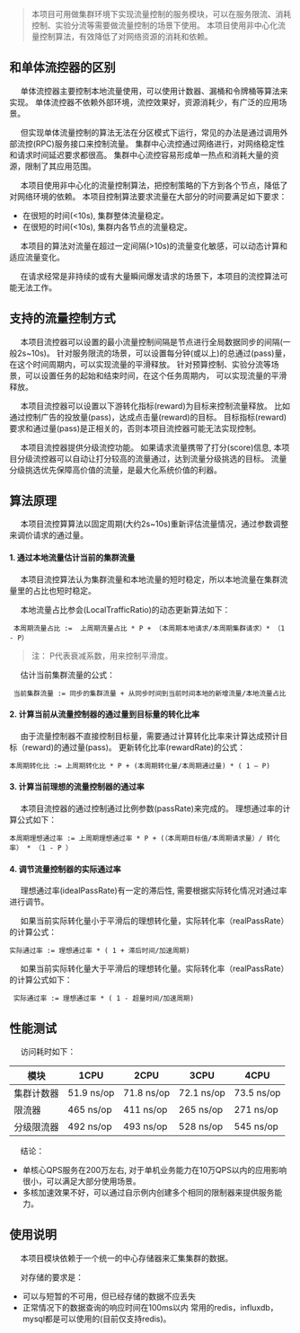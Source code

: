 >本项目可用做集群环境下实现流量控制的服务模块，可以在服务限流、消耗控制、实验分流等需要做流量控制的场景下使用。
本项目使用非中心化流量控制算法，有效降低了对网络资源的消耗和依赖。

## 和单体流控器的区别
&nbsp;&nbsp;&nbsp;&nbsp;
单体流控器主要控制本地流量使用，可以使用计数器、漏桶和令牌桶等算法来实现。
单体流控器不依赖外部环境，流控效果好，资源消耗少，有广泛的应用场景。

&nbsp;&nbsp;&nbsp;&nbsp;
但实现单体流量控制的算法无法在分区模式下运行，常见的办法是通过调用外部流控(RPC)服务接口来控制流量。
集群中心流控通过网络进行，对网络稳定性和请求时间延迟要求都很高。
集群中心流控容易形成单一热点和消耗大量的资源，限制了其应用范围。

&nbsp;&nbsp;&nbsp;&nbsp;
本项目使用非中心化的流量控制算法，把控制策略的下方到各个节点，降低了对网络环境的依赖。
本项目控制算法要求流量在大部分的时间要满足如下要求：
 * 在很短的时间(<10s), 集群整体流量稳定。 
 * 在很短的时间(<10s), 集群内各节点的流量稳定。
 
&nbsp;&nbsp;&nbsp;&nbsp;
本项目的算法对流量在超过一定间隔(>10s)的流量变化敏感，可以动态计算和适应流量变化。

&nbsp;&nbsp;&nbsp;&nbsp;
在请求经常是非持续的或有大量瞬间爆发请求的场景下，本项目的流控算法可能无法工作。

## 支持的流量控制方式
&nbsp;&nbsp;&nbsp;&nbsp;
本项目流控器可以设置的最小流量控制间隔是节点进行全局数据同步的间隔(一般2s~10s)。
针对服务限流的场景，可以设置每分钟(或以上)的总通过(pass)量，在这个时间周期内，可以实现流量的平滑释放。
针对预算控制、实验分流等场景，可以设置任务的起始和结束时间，在这个任务周期内， 可以实现流量的平滑释放。

&nbsp;&nbsp;&nbsp;&nbsp;
本项目流控器可以设置以下游转化指标(reward)为目标来控制流量释放。
比如通过控制广告的投放量(pass)，达成点击量(reward)的目标。
目标指标(reward)要求和通过量(pass)是正相关的，否则本项目流控器可能无法实现控制。

&nbsp;&nbsp;&nbsp;&nbsp;
本项目流控器提供分级流控功能。
如果请求流量携带了打分(score)信息, 本项目分级流控器可以自动让打分较高的流量通过，达到流量分级挑选的目标。
流量分级挑选优先保障高价值的流量，是最大化系统价值的利器。

## 算法原理
&nbsp;&nbsp;&nbsp;&nbsp;
本项目流控算算法以固定周期(大约2s~10s)重新评估流量情况，通过参数调整来调价请求的通过量。

#### 1. 通过本地流量估计当前的集群流量
&nbsp;&nbsp;&nbsp;&nbsp;
本项目流控算法认为集群流量和本地流量的短时稳定，所以本地流量在集群流量里的占比也短时稳定。
 
&nbsp;&nbsp;&nbsp;&nbsp;
本地流量占比参会(LocalTrafficRatio)的动态更新算法如下：

     本周期流量占比 :=  上周期流量占比 * P + （本周期本地请求/本周期集群请求）* （1 - P）
     

> 注： P代表衰减系数，用来控制平滑度。

&nbsp;&nbsp;&nbsp;&nbsp;
估计当前集群流量的公式：

     当前集群流量 := 同步的集群流量 + 从同步时间到当前时间本地的新增流量/本地流量占比

#### 2. 计算当前从流量控制器的通过量到目标量的转化比率
&nbsp;&nbsp;&nbsp;&nbsp;
由于流量控制器不直接控制目标量，需要通过计算转化比率来计算达成预计目标（reward)的通过量(pass)。
更新转化比率(rewardRate)的公式：

    本周期转化比 := 上周期转化比 * P + (本周期转化量/本周期通过量) * ( 1 – P)

#### 3. 计算当前理想的流量控制器的通过率
&nbsp;&nbsp;&nbsp;&nbsp;
本项目流控器的通过控制通过比例参数(passRate)来完成的。
理想通过率的计算公式如下：

    本周期理想通过率 := 上周期理想通过率 * P + (（本周期目标值/本周期请求量）/ 转化率） * （1 - P ） 

#### 4. 调节流量控制器的实际通过率
&nbsp;&nbsp;&nbsp;&nbsp;
理想通过率(idealPassRate)有一定的滞后性, 需要根据实际转化情况对通过率进行调节。

&nbsp;&nbsp;&nbsp;&nbsp;
如果当前实际转化量小于平滑后的理想转化量，实际转化率（realPassRate）的计算公式：

    实际通过率 := 理想通过率 * ( 1 + 滞后时间/加速周期)

&nbsp;&nbsp;&nbsp;&nbsp;
如果当前实际转化量大于平滑后的理想转化量。实际转化率（realPassRate）的计算公式如下：

     实际通过率 := 理想通过率 * ( 1 - 超量时间/加速周期)

## 性能测试
&nbsp;&nbsp;&nbsp;&nbsp;
访问耗时如下：

|模块|1CPU|2CPU|3CPU|4CPU|
|----|----|----|----|---|
|集群计数器|51.9 ns/op|71.8 ns/op|72.1 ns/op|73.5 ns/op|
|限流器|465 ns/op|411 ns/op|265 ns/op|271 ns/op|
|分级限流器|492 ns/op|493 ns/op|528 ns/op|545 ns/op|

&nbsp;&nbsp;&nbsp;&nbsp;
结论： 
* 单核心QPS服务在200万左右, 对于单机业务能力在10万QPS以内的应用影响很小，可以满足大部分使用场景。
* 多核加速效果不好，可以通过自示例内创建多个相同的限制器来提供服务能力。

## 使用说明
&nbsp;&nbsp;&nbsp;&nbsp;
本项目模块依赖于一个统一的中心存储器来汇集集群的数据。

&nbsp;&nbsp;&nbsp;&nbsp;
对存储的要求是：
* 可以与短暂的不可用，但已经存储的数据不应丢失
* 正常情况下的数据查询的响应时间在100ms以内
常用的redis，influxdb，mysql都是可以使用的(目前仅支持redis)。